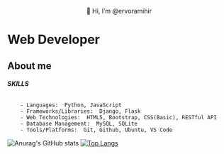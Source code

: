 <p align="center">
        👋 Hi, I’m @ervoramihir
</p>

# Web Developer

## About me

###### **SKILLS**
        - Languages:  Python, JavaScript
        - Frameworks/Libraries:  Django, Flask
        - Web Technologies:  HTML5, Bootstrap, CSS(Basic), RESTful API
        - Database Management:  MySQL, SQLite
        - Tools/Platforms:  Git, Github, Ubuntu, VS Code

<!-- 
###### **  [Python HackerRank Badges](https://www.hackerrank.com/mihirvora)**
![Python HackerRank Badge](Screenshot_from_2021-06-28_11-08-50-removebg-preview.png?raw=true)
 --> 




![Anurag's GitHub stats](https://github-readme-stats.vercel.app/api?username=ervoramihir&show_icons=true)   [![Top Langs](https://github-readme-stats.vercel.app/api/top-langs/?username=ervoramihir&layout=compact)](https://github.com/ervoramihir/github-readme-stats)




<!-- ## ACHIEVEMENT

|1                                                    |        2                                              |
|-----------------------------------------------------|-------------------------------------------------------|
|![Problem Solving Basic Certificate](a-a.png)        | ![Problem Solving Intermediate Certificate](a-a-a.png)| -->

  
